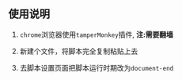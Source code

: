 ## 使用说明
1. `chrome`浏览器使用`tamperMonkey`插件, **注:需要翻墙**

2. 新建个文件，将脚本完全复制粘贴上去

3. 去脚本设置页面把脚本运行时期改为`document-end`

   

